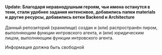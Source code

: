 
#### Update: Благодаря неравнодушным героям, чьи имена останутся в тени, стали удобнее задания интенсивов, добавились папки materials и другие ресурсы, добавились ветки Backend и Architecture



Данный репозиторий (хранилище) создан и (или) распространён пиром, выполняющим функции интровского агента, и (или) юридическим лицом, выполняющим функции интровского агента.


Информация должна быть свободной
